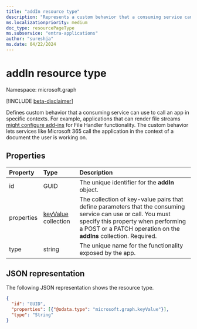 ```yaml
---
title: "addIn resource type"
description: "Represents a custom behavior that a consuming service can use to call an app in specific contexts."
ms.localizationpriority: medium
doc_type: resourcePageType
ms.subservice: "entra-applications"
author: "sureshja"
ms.date: 04/22/2024
---
```


# addIn resource type

Namespace: microsoft.graph

[!INCLUDE [beta-disclaimer](../../includes/beta-disclaimer.md)]

Defines custom behavior that a consuming service can use to call an app in specific contexts. For example, applications that can render file streams [might configure add-ins](/onedrive/developer/file-handlers/?view=odsp-graph-online&preserve-view=true) for File Handler functionality. The custom behavior lets services like Microsoft 365 call the application in the context of a document the user is working on.

## Properties
| Property	   | Type	|Description|
|:---------------|:--------|:----------|
|id|GUID|The unique identifier for the **addIn** object.|
|properties|[keyValue](keyvalue.md) collection|The collection of key-value pairs that define parameters that the consuming service can use or call. You must specify this property when performing a POST or a PATCH operation on the **addIns** collection. Required.|
|type|string|The unique name for the functionality exposed by the app. |

## JSON representation

The following JSON representation shows the resource type.

<!-- {
  "blockType": "resource",
  "optionalProperties": [

  ],
  "@odata.type": "microsoft.graph.addIn"
}-->

```json
{
  "id": "GUID",
  "properties": [{"@odata.type": "microsoft.graph.keyValue"}],
  "type": "String"
}

```

<!-- uuid: 8fcb5dbc-d5aa-4681-8e31-b001d5168d79
2015-10-25 14:57:30 UTC -->
<!--
{
  "type": "#page.annotation",
  "description": "addIn resource",
  "keywords": "",
  "section": "documentation",
  "tocPath": "",
  "suppressions": []
}
-->
